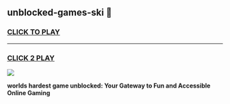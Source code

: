 
## unblocked-games-ski 👋
<h3>
<a href="https://premium.freeplayer.one?title=unblocked-games-ski&ref=14F">CLICK TO PLAY</a></h3>
<hr>

<h3>
<a href="https://premium.freeplayer.one?title=unblocked-games-ski&ref=14F">CLICK 2 PLAY</a>
  
</h3>

<a href="https://premium.freeplayer.one?title=unblocked-games-ski&ref=12F/"><img src="https://clearcache.store/games.png"></a>


**worlds hardest game unblocked: Your Gateway to Fun and Accessible Online Gaming**
